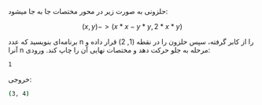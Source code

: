 حلزونی به صورت زیر در محور مختصات جا به جا میشود:

$$
(x, y) -> (x * x - y * y, 2 * x * y)
$$

برنامه‌ای بنویسید که عدد n را از کابر گرفته، سپس حلزون را در نقطه (1, 2) قرار داده و آنرا n مرحله به جلو حرکت دهد و مختصات نهایی آن را چاپ کند.
ورودی:

```sh
1
```

خروجی:

```sh
(3, 4)
```